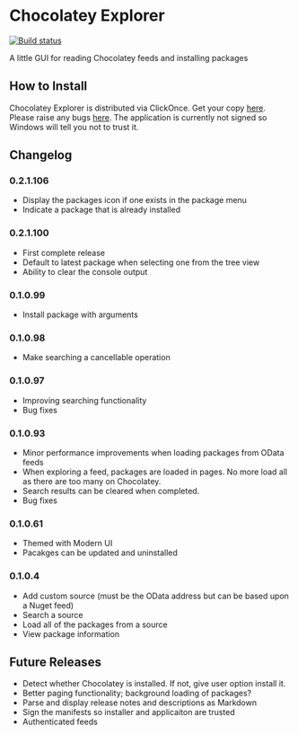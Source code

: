 Chocolatey Explorer
==================
[![Build status](https://ci.appveyor.com/api/projects/status/r3h6ou8b8doydef2)](https://ci.appveyor.com/project/james-dibble/chocolateyexplorer)

A little GUI for reading Chocolatey feeds and installing packages

How to Install
------------------
Chocolatey Explorer is distributed via ClickOnce.  Get your copy [here](http://chocolatey-explorer.jdibble.co.uk/ChocolateyExplorer.exe).  Please raise any bugs [here](https://github.com/james-dibble/ChocolateyExplorer/issues).  The application is currently not signed so Windows will tell you not to trust it.

Changelog
---------
### 0.2.1.106
+ Display the packages icon if one exists in the package menu
+ Indicate a package that is already installed

### 0.2.1.100
+ First complete release
+ Default to latest package when selecting one from the tree view
+ Ability to clear the console output

### 0.1.0.99
+ Install package with arguments

### 0.1.0.98
+ Make searching a cancellable operation

### 0.1.0.97
+ Improving searching functionality
+ Bug fixes

### 0.1.0.93
+ Minor performance improvements when loading packages from OData feeds
+ When exploring a feed, packages are loaded in pages.  No more load all as there
  are too many on Chocolatey.
+ Search results can be cleared when completed.
+ Bug fixes

### 0.1.0.61
+ Themed with Modern UI
+ Pacakges can be updated and uninstalled

### 0.1.0.4
+ Add custom source (must be the OData address but can be based upon a Nuget feed)
+ Search a source
+ Load all of the packages from a source
+ View package information

Future Releases
---------------
+ Detect whether Chocolatey is installed.  If not, give user option install it.
+ Better paging functionality; background loading of packages?
+ Parse and display release notes and descriptions as Markdown
+ Sign the manifests so installer and applicaiton are trusted
+ Authenticated feeds